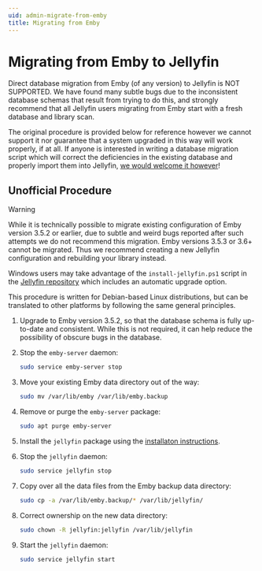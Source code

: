```yaml
---
uid: admin-migrate-from-emby
title: Migrating from Emby
---
```


# Migrating from Emby to Jellyfin

Direct database migration from Emby (of any version) to Jellyfin is NOT SUPPORTED. We have found many subtle bugs due to the inconsistent database schemas that result from trying to do this, and strongly recommend that all Jellyfin users migrating from Emby start with a fresh database and library scan.

The original procedure is provided below for reference however we cannot support it nor guarantee that a system upgraded in this way will work properly, if at all. If anyone is interested in writing a database migration script which will correct the deficiencies in the existing database and properly import them into Jellyfin, [we would welcome it however](xref:contrib-index)!

## Unofficial Procedure

> [!WARNING]
> While it is technically possible to migrate existing configuration of Emby version 3.5.2 or earlier, due to subtle and weird bugs reported after such attempts we do not recommend this migration. Emby versions 3.5.3 or 3.6+ cannot be migrated. Thus we recommend creating a new Jellyfin configuration and rebuilding your library instead.

Windows users may take advantage of the `install-jellyfin.ps1` script in the [Jellyfin repository](https://github.com/jellyfin/jellyfin) which includes an automatic upgrade option.

This procedure is written for Debian-based Linux distributions, but can be translated to other platforms by following the same general principles.

1. Upgrade to Emby version 3.5.2, so that the database schema is fully up-to-date and consistent. While this is not required, it can help reduce the possibility of obscure bugs in the database.

1. Stop the `emby-server` daemon:

    ```sh
    sudo service emby-server stop
    ```

1. Move your existing Emby data directory out of the way:

    ```sh
    sudo mv /var/lib/emby /var/lib/emby.backup
    ```

1. Remove or purge the `emby-server` package:

    ```sh
    sudo apt purge emby-server
    ```

1. Install the `jellyfin` package using the [installaton instructions](xref:admin-installing).

1. Stop the `jellyfin` daemon:

    ```sh
    sudo service jellyfin stop
    ```

1. Copy over all the data files from the Emby backup data directory:

    ```sh
    sudo cp -a /var/lib/emby.backup/* /var/lib/jellyfin/
    ```

1. Correct ownership on the new data directory:

    ```sh
    sudo chown -R jellyfin:jellyfin /var/lib/jellyfin
    ```

1. Start the `jellyfin` daemon:

    ```sh
    sudo service jellyfin start
    ```
